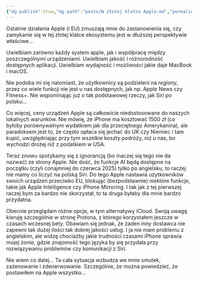 ```yaml
---
{"dg-publish":true,"dg-path":"posts/W złotej klatce Apple.md","permalink":"/posts/w-zlotej-klatce-apple/","tags":["Apple","EU"],"updated":"2024-06-29"}
---
```



Ostatnie działania Apple (i EU) zmuszają mnie do zastanowienia się, czy zamykanie się w tej złotej klatce ekosystemu jest w dłuższej perspektywie właściwe…

Uwielbiam zarówno każdy system apple, jak i współpracę między poszczególnymi urządzeniami. Uwielbiam jakość i różnorodność dostępnych aplikacji. Uwielbiam wydajność i możliwości jakie daje MacBook i macOS.

Nie podoba mi się natomiast, że użytkownicy są podzieleni na *regiony*, przez co wiele funkcji nie jest u nas dostępnych, jak np. Apple News czy Fitness+. Nie wspominając już o tak podstawowej rzeczy, jak Siri po polsku…

Co więcej, ceny urządzeń Apple są całkowicie niedostosowane do naszych lokalnych warunków. Nie mówię, że iPhone ma kosztować 1500 zł (co byłoby porównywalnym wydatkiem jak dla przeciętnego Amerykanina), ale paradoksem jest to, że często opłaca się jechać do UK czy Niemiec i tam kupić, uwzględniając przy tym wszelkie koszty podróży, niż u nas, bo wychodzi drożej niż z podatkiem w USA.

Teraz znowu spotykamy się z ignorancją (bo inaczej się tego nie da nazwać) ze strony Apple. Nie dość, że funkcje AI będą dostępne na początku (czyli conajmniej do czerwca 2025) tylko po angielsku, to raczej nie mamy co liczyć na polską Siri. Do tego Apple nastawia użytkowników swoich urządzeń przeciwko EU, blokując (bezpodstawnie) niektóre funkcje, takie jak Apple Intelligence czy iPhone Mirroring. I tak jak z tej pierwszej raczej bym za bardzo nie skorzystał, to ta druga byłaby dla mnie bardzo przydatna.

Obecnie przeglądam różne opcje, w tym alternatywy iCloud. Swoją uwagę kieruję szczególnie w stronę Protona, z którego korzystałem jeszcze w czasach wczesnej bety. Obawiam się jednak, że żaden inny dostawca nie zapewni tak dużej ilości tak dobrej jakości usług. I ja nie mam problemu z angielskim, ale widzę chociażby jakie trudności czasami iPhone sprawia mojej żonie, gdzie znajomość tego języka by się przydała przy rozwiązywaniu problemów czy komunikacji z Siri.

Nie wiem co dalej... Ta cała sytuacja wzbudza we mnie smutek, zażenowanie i zdenerwowanie. Szczególnie, że można powiedzieć, że postawiłem na Apple wszystko...
